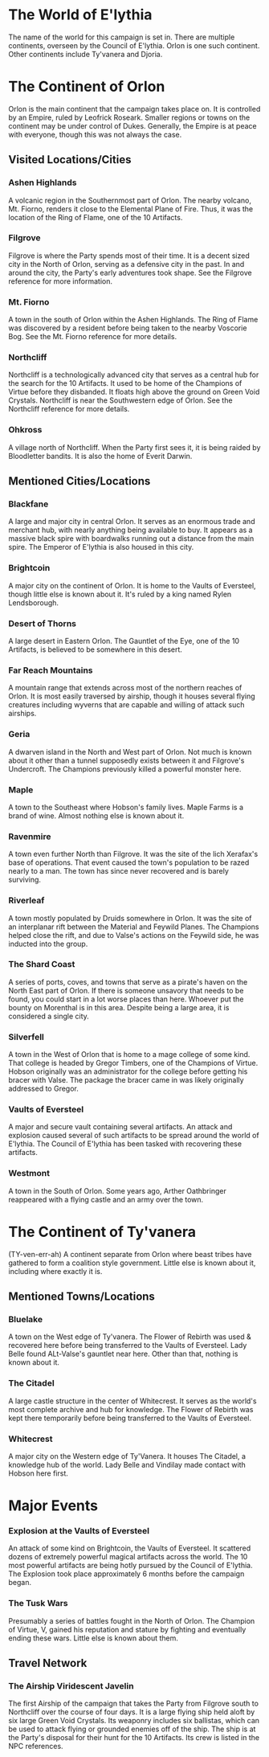 # The World of E'lythia

The name of the world for this campaign is set in. There are multiple continents, overseen by the Council of E'lythia. Orlon is one such continent. Other continents include Ty'vanera and Djoria.

# The Continent of Orlon

Orlon is the main continent that the campaign takes place on. It is controlled by an Empire, ruled by Leofrick Roseark. Smaller regions or towns on the continent may be under control of Dukes. Generally, the Empire is at peace with everyone, though this was not always the case.

## Visited Locations/Cities

### Ashen Highlands 

A volcanic region in the Southernmost part of Orlon. The nearby volcano, Mt. Fiorno, renders it close to the Elemental Plane of Fire. Thus, it was the location of the Ring of Flame, one of the 10 Artifacts.

### Filgrove 

Filgrove is where the Party spends most of their time. It is a decent sized city in the North of Orlon, serving as a defensive city in the past. In and around the city, the Party's early adventures took shape. See the Filgrove reference for more information.

### Mt. Fiorno 

A town in the south of Orlon within the Ashen Highlands. The Ring of Flame was discovered by a resident before being taken to the nearby Voscorie Bog. See the Mt. Fiorno reference for more details.

### Northcliff 

Northcliff is a technologically advanced city that serves as a central hub for the search for the 10 Artifacts. It used to be home of the Champions of Virtue before they disbanded. It floats high above the ground on Green Void Crystals. Northcliff is near the Southwestern edge of Orlon. See the Northcliff reference for more details.

### Ohkross 

A village north of Northcliff. When the Party first sees it, it is being raided by Bloodletter bandits. It is also the home of Everit Darwin.

## Mentioned Cities/Locations

### Blackfane 

A large and major city in central Orlon. It serves as an enormous trade and merchant hub, with nearly anything being available to buy. It appears as a massive black spire with boardwalks running out a distance from the main spire. The Emperor of E'lythia is also housed in this city.

### Brightcoin

A major city on the continent of Orlon. It is home to the Vaults of Eversteel, though little else is known about it. It's ruled by a king named Rylen Lendsborough.

### Desert of Thorns 

A large desert in Eastern Orlon. The Gauntlet of the Eye, one of the 10 Artifacts, is believed to be somewhere in this desert.

### Far Reach Mountains 

A mountain range that extends across most of the northern reaches of Orlon. It is most easily traversed by airship, though it houses several flying creatures including wyverns that are capable and willing of attack such airships.

### Geria 

A dwarven island in the North and West part of Orlon. Not much is known about it other than a tunnel supposedly exists between it and Filgrove's Undercroft. The Champions previously killed a powerful monster here.

### Maple 

A town to the Southeast where Hobson's family lives. Maple Farms is a brand of wine. Almost nothing else is known about it.

### Ravenmire 

A town even further North than Filgrove. It was the site of the lich Xerafax's base of operations. That event caused the town's population to be razed nearly to a man. The town has since never recovered and is barely surviving.

### Riverleaf 

A town mostly populated by Druids somewhere in Orlon. It was the site of an interplanar rift between the Material and Feywild Planes. The Champions helped close the rift, and due to Valse's actions on the Feywild side, he was inducted into the group.

### The Shard Coast 

A series of ports, coves, and towns that serve as a pirate's haven on the North East part of Orlon. If there is someone unsavory that needs to be found, you could start in a lot worse places than here. Whoever put the bounty on Morenthal is in this area. Despite being a large area, it is considered a single city.

### Silverfell 

A town in the West of Orlon that is home to a mage college of some kind. That college is headed by Gregor Timbers, one of the Champions of Virtue. Hobson originally was an administrator for the college before getting his bracer with Valse. The package the bracer came in was likely originally addressed to Gregor.

### Vaults of Eversteel

A major and secure vault containing several artifacts. An attack and explosion caused several of such artifacts to be spread around the world of E'lythia. The Council of E'lythia has been tasked with recovering these artifacts.

### Westmont 

A town in the South of Orlon. Some years ago, Arther Oathbringer reappeared with a flying castle and an army over the town. 

# The Continent of Ty'vanera 

(TY-ven-err-ah) A continent separate from Orlon where beast tribes have gathered to form a coalition style government. Little else is known about it, including where exactly it is.

## Mentioned Towns/Locations

### Bluelake 

A town on the West edge of Ty'vanera. The Flower of Rebirth was used & recovered here before being transferred to the Vaults of Eversteel. Lady Belle found ALt-Valse's gauntlet near here. Other than that, nothing is known about it.

### The Citadel 

A large castle structure in the center of Whitecrest. It serves as the world's most complete archive and hub for knowledge. The Flower of Rebirth was kept there temporarily before being transferred to the Vaults of Eversteel.

### Whitecrest 

A major city on the Western edge of Ty'Vanera. It houses The Citadel, a knowledge hub of the world. Lady Belle and Vindilay made contact with Hobson here first.

# Major Events

### Explosion at the Vaults of Eversteel 

An attack of some kind on Brightcoin, the Vaults of Eversteel. It scattered dozens of extremely powerful magical artifacts across the world. The 10 most powerful artifacts are being hotly pursued by the Council of E'lythia. The Explosion took place approximately 6 months before the campaign began.

### The Tusk Wars

Presumably a series of battles fought in the North of Orlon. The Champion of Virtue, V, gained his reputation and stature by fighting and eventually ending these wars. Little else is known about them.

## Travel Network

### The Airship Viridescent Javelin  

The first Airship of the campaign that takes the Party from Filgrove south to Northcliff over the course of four days. It is a large flying ship held aloft by six large Green Void Crystals. Its weaponry includes six ballistas, which can be used to attack flying or grounded enemies off of the ship. The ship is at the Party's disposal for their hunt for the 10 Artifacts. Its crew is listed in the NPC references.